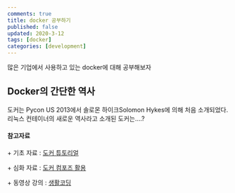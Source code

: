 ```yaml
---
comments: true
title: docker 공부하기
published: false
updated: 2020-3-12
tags: [docker]
categories: [development]
---
```


많은 기업에서 사용하고 있는 docker에 대해 공부해보자



## Docker의 간단한 역사

도커는 Pycon US 2013에서 솔로몬 하이크Solomon Hykes에 의해 처음 소개되었다. 리눅스 컨테이너의 새로운 역사라고 소개된 도커는....?









#### 참고자료

\+ 기초 자료 : [도커 튜토리얼](https://www.44bits.io/ko/post/easy-deploy-with-docker)

\+ 심화 자료 : [도커 컴포즈 활용](https://www.44bits.io/ko/post/almost-perfect-development-environment-with-docker-and-docker-compose)

\+ 동영상 강의 : [생활코딩](https://opentutorials.org/course/128/8657)

